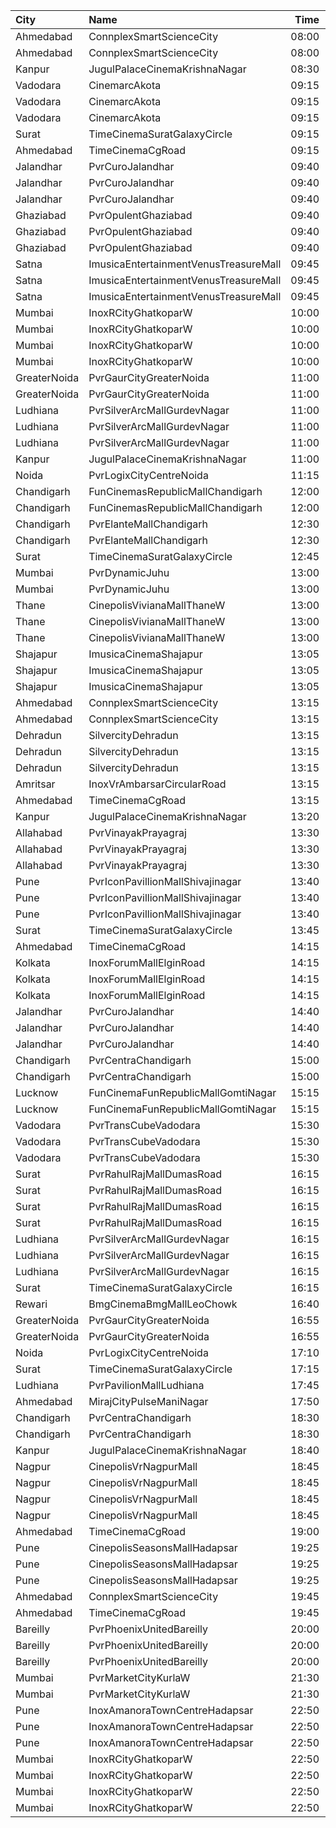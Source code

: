 | City         | Name                                  |  Time | Type               |  Price | Capacity | Booked |
| :----------- | :------------------------------------ | ----: | :----------------- | -----: | -------: | -----: |
| Ahmedabad    | ConnplexSmartScienceCity              | 08:00 | DuoSeats1For2Admit |   300₹ |      100 |      0 |
| Ahmedabad    | ConnplexSmartScienceCity              | 08:00 | DuoSeats1For2Admit |   300₹ |      100 |      0 |
| Kanpur       | JugulPalaceCinemaKrishnaNagar         | 08:30 | Balcony            |   110₹ |       20 |      0 |
| Vadodara     | CinemarcAkota                         | 09:15 | Premier            |    60₹ |       12 |      0 |
| Vadodara     | CinemarcAkota                         | 09:15 | Silver             |    70₹ |       87 |      0 |
| Vadodara     | CinemarcAkota                         | 09:15 | Gold               |    70₹ |       25 |      0 |
| Surat        | TimeCinemaSuratGalaxyCircle           | 09:15 | Sofa180            |   180₹ |       34 |      0 |
| Ahmedabad    | TimeCinemaCgRoad                      | 09:15 | Infinity1000       | 1,000₹ |       12 |      0 |
| Jalandhar    | PvrCuroJalandhar                      | 09:40 | Classic            |   150₹ |        9 |      0 |
| Jalandhar    | PvrCuroJalandhar                      | 09:40 | Prime              |   245₹ |       31 |      2 |
| Jalandhar    | PvrCuroJalandhar                      | 09:40 | ClassicPlus        |   165₹ |        9 |      0 |
| Ghaziabad    | PvrOpulentGhaziabad                   | 09:40 | Classic            |   140₹ |      104 |     53 |
| Ghaziabad    | PvrOpulentGhaziabad                   | 09:40 | Prime              |   170₹ |      102 |     54 |
| Ghaziabad    | PvrOpulentGhaziabad                   | 09:40 | Recliner           |   300₹ |       10 |      7 |
| Satna        | ImusicaEntertainmentVenusTreasureMall | 09:45 | Royal              |   160₹ |       11 |      0 |
| Satna        | ImusicaEntertainmentVenusTreasureMall | 09:45 | RedCarpet          |   110₹ |      112 |      0 |
| Satna        | ImusicaEntertainmentVenusTreasureMall | 09:45 | Gold               |    80₹ |       38 |      0 |
| Mumbai       | InoxRCityGhatkoparW                   | 10:00 | Club               |   140₹ |       39 |      0 |
| Mumbai       | InoxRCityGhatkoparW                   | 10:00 | Executive          |   112₹ |       23 |      0 |
| Mumbai       | InoxRCityGhatkoparW                   | 10:00 | RoyalRecliner      |   280₹ |        6 |      0 |
| Mumbai       | InoxRCityGhatkoparW                   | 10:00 | Royal              |   140₹ |       21 |      0 |
| GreaterNoida | PvrGaurCityGreaterNoida               | 11:00 | Classic            |   160₹ |       50 |     12 |
| GreaterNoida | PvrGaurCityGreaterNoida               | 11:00 | Prime              |   190₹ |        7 |      0 |
| Ludhiana     | PvrSilverArcMallGurdevNagar           | 11:00 | Prime              |   200₹ |       16 |      0 |
| Ludhiana     | PvrSilverArcMallGurdevNagar           | 11:00 | Classic            |   160₹ |       80 |      2 |
| Ludhiana     | PvrSilverArcMallGurdevNagar           | 11:00 | Recliner           |   330₹ |       26 |      6 |
| Kanpur       | JugulPalaceCinemaKrishnaNagar         | 11:00 | Balcony            |   110₹ |       20 |      0 |
| Noida        | PvrLogixCityCentreNoida               | 11:15 | Classic            |   265₹ |       47 |     10 |
| Chandigarh   | FunCinemasRepublicMallChandigarh      | 12:00 | Normal             |   140₹ |       32 |      0 |
| Chandigarh   | FunCinemasRepublicMallChandigarh      | 12:00 | Executive          |   150₹ |       74 |      1 |
| Chandigarh   | PvrElanteMallChandigarh               | 12:30 | Classic            |   212₹ |       67 |     12 |
| Chandigarh   | PvrElanteMallChandigarh               | 12:30 | Recliner           |   599₹ |       26 |      4 |
| Surat        | TimeCinemaSuratGalaxyCircle           | 12:45 | Sofa220            |   220₹ |       34 |      0 |
| Mumbai       | PvrDynamicJuhu                        | 13:00 | Prime              |   240₹ |       36 |      0 |
| Mumbai       | PvrDynamicJuhu                        | 13:00 | Classic            |   240₹ |       20 |      0 |
| Thane        | CinepolisVivianaMallThaneW            | 13:00 | Normal             |   160₹ |       27 |     14 |
| Thane        | CinepolisVivianaMallThaneW            | 13:00 | Executive          |   160₹ |      106 |     53 |
| Thane        | CinepolisVivianaMallThaneW            | 13:00 | Premium            |   160₹ |       46 |     25 |
| Shajapur     | ImusicaCinemaShajapur                 | 13:05 | Royal              |   250₹ |       12 |      0 |
| Shajapur     | ImusicaCinemaShajapur                 | 13:05 | Redcarpet          |   130₹ |       90 |      0 |
| Shajapur     | ImusicaCinemaShajapur                 | 13:05 | Gold               |    90₹ |       45 |      0 |
| Ahmedabad    | ConnplexSmartScienceCity              | 13:15 | Miller             |   200₹ |      100 |      0 |
| Ahmedabad    | ConnplexSmartScienceCity              | 13:15 | Lounger            |   150₹ |      100 |      0 |
| Dehradun     | SilvercityDehradun                    | 13:15 | Gold               |   200₹ |      107 |      0 |
| Dehradun     | SilvercityDehradun                    | 13:15 | Recliner           |   400₹ |       15 |      0 |
| Dehradun     | SilvercityDehradun                    | 13:15 | Silver             |   150₹ |       60 |      0 |
| Amritsar     | InoxVrAmbarsarCircularRoad            | 13:15 | Normal             |   190₹ |       80 |      0 |
| Ahmedabad    | TimeCinemaCgRoad                      | 13:15 | Standard220        |   220₹ |      108 |      8 |
| Kanpur       | JugulPalaceCinemaKrishnaNagar         | 13:20 | Balcony            |   110₹ |       20 |      0 |
| Allahabad    | PvrVinayakPrayagraj                   | 13:30 | Classic            |   210₹ |       58 |      7 |
| Allahabad    | PvrVinayakPrayagraj                   | 13:30 | Prime              |   230₹ |       72 |     32 |
| Allahabad    | PvrVinayakPrayagraj                   | 13:30 | Recliner           |   350₹ |        9 |      7 |
| Pune         | PvrIconPavillionMallShivajinagar      | 13:40 | Classic            |   200₹ |       14 |      0 |
| Pune         | PvrIconPavillionMallShivajinagar      | 13:40 | Prime              |   220₹ |       67 |     30 |
| Pune         | PvrIconPavillionMallShivajinagar      | 13:40 | Recliner           |   400₹ |        4 |      4 |
| Surat        | TimeCinemaSuratGalaxyCircle           | 13:45 | Sofa220            |   220₹ |       34 |      0 |
| Ahmedabad    | TimeCinemaCgRoad                      | 14:15 | Standard220        |   220₹ |      108 |      8 |
| Kolkata      | InoxForumMallElginRoad                | 14:15 | DressCircle        |   240₹ |       50 |      0 |
| Kolkata      | InoxForumMallElginRoad                | 14:15 | Galleria           |   230₹ |       14 |      0 |
| Kolkata      | InoxForumMallElginRoad                | 14:15 | Royal              |   240₹ |        9 |      0 |
| Jalandhar    | PvrCuroJalandhar                      | 14:40 | Classic            |   155₹ |       16 |      0 |
| Jalandhar    | PvrCuroJalandhar                      | 14:40 | Prime              |   290₹ |       93 |      0 |
| Jalandhar    | PvrCuroJalandhar                      | 14:40 | ClassicPlus        |   185₹ |       56 |      2 |
| Chandigarh   | PvrCentraChandigarh                   | 15:00 | Prime              |   175₹ |      180 |    118 |
| Chandigarh   | PvrCentraChandigarh                   | 15:00 | Classic            |   129₹ |      126 |     63 |
| Lucknow      | FunCinemaFunRepublicMallGomtiNagar    | 15:15 | Normal             |   150₹ |      114 |     57 |
| Lucknow      | FunCinemaFunRepublicMallGomtiNagar    | 15:15 | Executive          |   170₹ |      166 |     88 |
| Vadodara     | PvrTransCubeVadodara                  | 15:30 | Classic            |   150₹ |       42 |      0 |
| Vadodara     | PvrTransCubeVadodara                  | 15:30 | Prime              |   150₹ |       99 |     10 |
| Vadodara     | PvrTransCubeVadodara                  | 15:30 | Recliner           |   300₹ |        8 |      2 |
| Surat        | PvrRahulRajMallDumasRoad              | 16:15 | Recliner           |   370₹ |       24 |      2 |
| Surat        | PvrRahulRajMallDumasRoad              | 16:15 | Prime              |   190₹ |       87 |     23 |
| Surat        | PvrRahulRajMallDumasRoad              | 16:15 | ClassicPlus        |   170₹ |       30 |      2 |
| Surat        | PvrRahulRajMallDumasRoad              | 16:15 | Classic            |   150₹ |       30 |      1 |
| Ludhiana     | PvrSilverArcMallGurdevNagar           | 16:15 | Prime              |   280₹ |       16 |      0 |
| Ludhiana     | PvrSilverArcMallGurdevNagar           | 16:15 | Classic            |   210₹ |       80 |      0 |
| Ludhiana     | PvrSilverArcMallGurdevNagar           | 16:15 | Recliner           |   420₹ |       26 |      0 |
| Surat        | TimeCinemaSuratGalaxyCircle           | 16:15 | Infinity350        |   350₹ |       22 |      0 |
| Rewari       | BmgCinemaBmgMallLeoChowk              | 16:40 | Gold               |   110₹ |      229 |    137 |
| GreaterNoida | PvrGaurCityGreaterNoida               | 16:55 | Classic            |   190₹ |       50 |      5 |
| GreaterNoida | PvrGaurCityGreaterNoida               | 16:55 | Prime              |   215₹ |        7 |      6 |
| Noida        | PvrLogixCityCentreNoida               | 17:10 | Classic            |   320₹ |       94 |     60 |
| Surat        | TimeCinemaSuratGalaxyCircle           | 17:15 | Infinity350        |   350₹ |       22 |      0 |
| Ludhiana     | PvrPavilionMallLudhiana               | 17:45 | Classic            |   210₹ |       40 |      0 |
| Ahmedabad    | MirajCityPulseManiNagar               | 17:50 | Gold               |   180₹ |       24 |     11 |
| Chandigarh   | PvrCentraChandigarh                   | 18:30 | Prime              |   175₹ |      138 |     85 |
| Chandigarh   | PvrCentraChandigarh                   | 18:30 | Classic            |   129₹ |       84 |     44 |
| Kanpur       | JugulPalaceCinemaKrishnaNagar         | 18:40 | Balcony            |   110₹ |       20 |      0 |
| Nagpur       | CinepolisVrNagpurMall                 | 18:45 | Vip                |   450₹ |        4 |      2 |
| Nagpur       | CinepolisVrNagpurMall                 | 18:45 | Premium            |   220₹ |       19 |     12 |
| Nagpur       | CinepolisVrNagpurMall                 | 18:45 | Executive          |   200₹ |       20 |      1 |
| Nagpur       | CinepolisVrNagpurMall                 | 18:45 | Normal             |   180₹ |       10 |      0 |
| Ahmedabad    | TimeCinemaCgRoad                      | 19:00 | Standard300        |   300₹ |       84 |      0 |
| Pune         | CinepolisSeasonsMallHadapsar          | 19:25 | Normal             |   210₹ |       11 |      0 |
| Pune         | CinepolisSeasonsMallHadapsar          | 19:25 | Executive          |   210₹ |       34 |     19 |
| Pune         | CinepolisSeasonsMallHadapsar          | 19:25 | Premium            |   230₹ |       20 |     16 |
| Ahmedabad    | ConnplexSmartScienceCity              | 19:45 | Miller             |   200₹ |      100 |      0 |
| Ahmedabad    | TimeCinemaCgRoad                      | 19:45 | Standard300        |   300₹ |       84 |      0 |
| Bareilly     | PvrPhoenixUnitedBareilly              | 20:00 | Classic            |   200₹ |      112 |      4 |
| Bareilly     | PvrPhoenixUnitedBareilly              | 20:00 | Prime              |   220₹ |       80 |      9 |
| Bareilly     | PvrPhoenixUnitedBareilly              | 20:00 | Recliner           |   400₹ |       14 |      6 |
| Mumbai       | PvrMarketCityKurlaW                   | 21:30 | Classic            |   280₹ |       45 |      0 |
| Mumbai       | PvrMarketCityKurlaW                   | 21:30 | Prime              |   300₹ |       58 |      7 |
| Pune         | InoxAmanoraTownCentreHadapsar         | 22:50 | Club               |   210₹ |       79 |      0 |
| Pune         | InoxAmanoraTownCentreHadapsar         | 22:50 | Executive          |   210₹ |       21 |      0 |
| Pune         | InoxAmanoraTownCentreHadapsar         | 22:50 | Royale             |   330₹ |        3 |      0 |
| Mumbai       | InoxRCityGhatkoparW                   | 22:50 | Club               |   280₹ |       40 |      0 |
| Mumbai       | InoxRCityGhatkoparW                   | 22:50 | Executive          |   280₹ |       23 |      0 |
| Mumbai       | InoxRCityGhatkoparW                   | 22:50 | RoyalRecliner      |   590₹ |        8 |      0 |
| Mumbai       | InoxRCityGhatkoparW                   | 22:50 | Royal              |   300₹ |       23 |      0 |